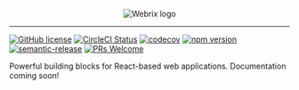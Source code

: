 <p align="center">
  <img alt="Webrix logo" src="https://github.com/open-amdocs/webrix-docs/raw/master/src/resources/images/webrix-logo-dark.png">
</p>

---

[![GitHub license](https://img.shields.io/badge/license-Apache%202-blue)](https://github.com/open-amdocs/webrix/blob/master/LICENSE)
[![CircleCI Status](https://circleci.com/gh/open-amdocs/webrix.svg?style=shield&circle-token=:circle-token)](https://circleci.com/gh/open-amdocs/webrix)
[![codecov](https://codecov.io/gh/open-amdocs/webrix/branch/master/graph/badge.svg)](https://codecov.io/gh/open-amdocs/webrix)
[![npm version](https://badge.fury.io/js/webrix.svg)](https://www.npmjs.com/package/webrix)
[![semantic-release](https://img.shields.io/badge/%20%20%F0%9F%93%A6%F0%9F%9A%80-semantic--release-e10079.svg)](https://github.com/semantic-release/semantic-release)
[![PRs Welcome](https://img.shields.io/badge/PRs-welcome-brightgreen.svg)](https://github.com/open-amdocs/webrix/blob/master/CONTRIBUTING.md)

Powerful building blocks for React-based web applications. Documentation coming soon!
